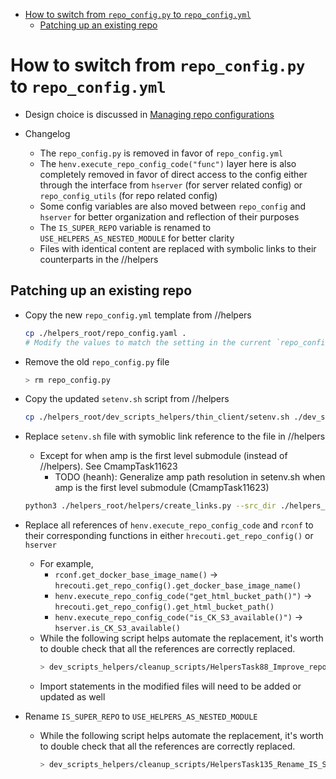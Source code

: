 <!-- toc -->

- [How to switch from `repo_config.py` to `repo_config.yml`](#how-to-switch-from-repo_configpy-to-repo_configyml)
  * [Patching up an existing repo](#patching-up-an-existing-repo)

<!-- tocstop -->

# How to switch from `repo_config.py` to `repo_config.yml`

- Design choice is discussed in
  [Managing repo configurations](/docs/work_tools/dev_system/all.runnable_repo.reference.md#managing-repo-configurations)

- Changelog
  - The `repo_config.py` is removed in favor of `repo_config.yml`
  - The `henv.execute_repo_config_code("func")` layer here is also completely
    removed in favor of direct access to the config either through the interface
    from `hserver` (for server related config) or `repo_config_utils` (for repo
    related config)
  - Some config variables are also moved between `repo_config` and `hserver` for
    better organization and reflection of their purposes
  - The `IS_SUPER_REPO` variable is renamed to `USE_HELPERS_AS_NESTED_MODULE`
    for better clarity
  - Files with identical content are replaced with symbolic links to their
    counterparts in the //helpers

## Patching up an existing repo

- Copy the new `repo_config.yml` template from //helpers

  ```bash
  cp ./helpers_root/repo_config.yaml .
  # Modify the values to match the setting in the current `repo_config.py`
  ```

- Remove the old `repo_config.py` file

  ```bash
  > rm repo_config.py
  ```

- Copy the updated `setenv.sh` script from //helpers

  ```bash
  cp ./helpers_root/dev_scripts_helpers/thin_client/setenv.sh ./dev_scripts_cmamp/thin_client/setenv.sh
  ```

- Replace `setenv.sh` file with symoblic link reference to the file in //helpers
  - Except for when amp is the first level submodule (instead of //helpers). See
    CmampTask11623
    - TODO (heanh): Generalize amp path resolution in setenv.sh when amp is the 
      first level submodule (CmampTask11623)

  ```bash
  python3 ./helpers_root/helpers/create_links.py --src_dir ./helpers_root/dev_scripts_helpers/thin_client --dst_dir ./dev_scripts_cmamp/thin_client --replace_links --use_relative_paths
  ```

- Replace all references of `henv.execute_repo_config_code` and `rconf` to their
  corresponding functions in either `hrecouti.get_repo_config()` or `hserver`
  - For example,
    - `rconf.get_docker_base_image_name()` ->
      `hrecouti.get_repo_config().get_docker_base_image_name()`
    - `henv.execute_repo_config_code("get_html_bucket_path()")` ->
      `hrecouti.get_repo_config().get_html_bucket_path()`
    - `henv.execute_repo_config_code("is_CK_S3_available()")` ->
      `hserver.is_CK_S3_available()`
  - While the following script helps automate the replacement, it's worth to
    double check that all the references are correctly replaced.
    ```bash
    > dev_scripts_helpers/cleanup_scripts/HelpersTask88_Improve_repo_config.sh
    ```
  - Import statements in the modified files will need to be added or updated as
    well

- Rename `IS_SUPER_REPO` to `USE_HELPERS_AS_NESTED_MODULE`
  - While the following script helps automate the replacement, it's worth to
    double check that all the references are correctly replaced.
    ```bash
    > dev_scripts_helpers/cleanup_scripts/HelpersTask135_Rename_IS_SUPER_REPO_var.sh
    ```
